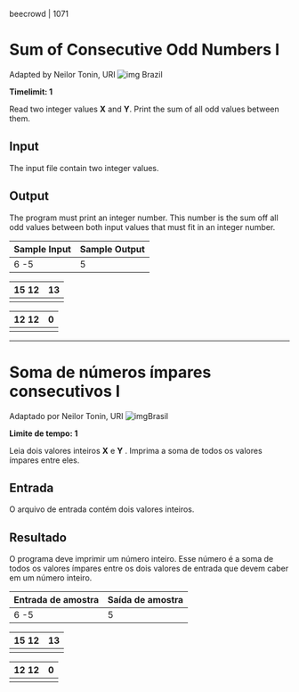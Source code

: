 beecrowd | 1071

# Sum of Consecutive Odd Numbers I

Adapted by Neilor Tonin, URI ![img](https://resources.beecrowd.com.br/gallery/images/flags/br.gif) Brazil

**Timelimit: 1**

Read two integer values **X** and **Y**. Print the sum of all odd values between them.

## Input

The input file contain two integer values.

## Output

The program must print an integer number. This number is the sum off all odd values between both input values that must fit in an integer number.

| Sample Input | Sample Output |
| ------------ | ------------- |
| 6 -5         | 5             |

| 15 12 | 13   |
| ----- | ---- |
|       |      |

| 12 12 | 0    |
| ----- | ---- |
|       |      |

_________________

# Soma de números ímpares consecutivos I

Adaptado por Neilor Tonin, URI ![img](https://resources.beecrowd.com.br/gallery/images/flags/br.gif)Brasil

**Limite de tempo: 1**

Leia dois valores inteiros **X** e **Y** . Imprima a soma de todos os valores ímpares entre eles.

## Entrada

O arquivo de entrada contém dois valores inteiros.

## Resultado

O programa deve imprimir um número inteiro. Esse número é a soma de todos os valores ímpares entre os dois valores de entrada que devem caber em um número inteiro.

| Entrada de amostra | Saída de amostra |
| ------------------ | ---------------- |
| 6 -5               | 5                |

| 15 12 | 13   |
| ----- | ---- |
|       |      |

| 12 12 | 0    |
| ----- | ---- |
|       |      |
